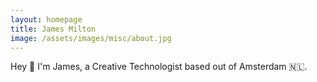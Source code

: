 ```yaml
---
layout: homepage
title: James Milton
image: /assets/images/misc/about.jpg
---
```


Hey 👋 I'm James, a Creative Technologist based out of Amsterdam 🇳🇱​.
